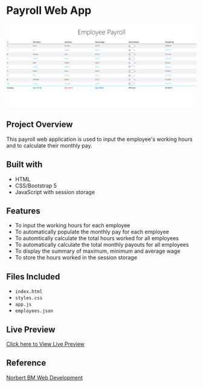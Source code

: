 # Payroll Web App
![Design preview for the payroll web app](./images/Screenshot%202023-12-28%20113640.png)

## Project Overview
This payroll web application is used to input the employee's working hours and to calculate their monthly pay. 

## Built with
* HTML
* CSS/Bootstrap 5
* JavaScript with session storage

## Features
* To input the working hours for each employee
* To automatically populate the monthly pay for each employee
* To automtically calculate the total hours worked for all employees
* To automatically calculate the total monthly payouts for all employees
* To display the summary of maximum, minimum and average wage
* To store the hours worked in the session storage

## Files Included
* `index.html`
* `styles.css`
* `app.js`
* `employees.json`

## Live Preview
[Click here to View Live Preview]()

## Reference
[Norbert BM Web Development](https://www.youtube.com/watch?v=fcKebTH2Zpw&t=183s)